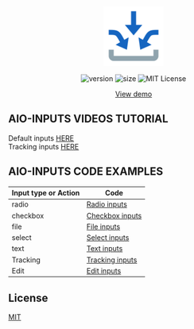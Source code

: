 <br />
<div align="center">
<a href="https://github.com/klm-lab/store/#readme" target="_blank">
     <img src="../assets/icon.svg" alt="icon" width="120" height="120">

</a>

![version][version-shield]
![size][size-shield]
![MIT License][license-shield]

<div>
<a align="center" href="https://codesandbox.io/s/inputs-demo-28ztx4" target="_blank">View demo</a>
</div>
</div>

## AIO-INPUTS VIDEOS TUTORIAL
Default inputs [HERE][tracking-link]<br>
Tracking inputs [HERE][no-tracking-link]

## AIO-INPUTS CODE EXAMPLES

| Input type or Action | Code                                   |
|----------------------|----------------------------------------|
| radio                | [Radio inputs][radio-link]             |
| checkbox             | [Checkbox inputs][checkbox-link]       |
| file                 | [File inputs][file-link]               |
| select               | [Select inputs][select-link]           |
| text                 | [Text inputs][text-link]               |
| Tracking             | [Tracking inputs][tracking-input-link] |
| Edit                 | [Edit inputs][edit-link]               |

## License

[MIT][license-url]


[size-shield]: https://img.shields.io/bundlephobia/minzip/aio-inputs/2.0.5?style=for-the-badge

[license-shield]: https://img.shields.io/github/license/klm-lab/inputs?style=for-the-badge

[version-shield]: https://img.shields.io/npm/v/aio-inputs?style=for-the-badge

[radio-link]: https://github.com/klm-lab/inputs/blob/dev/examples/radio.tsx
[checkbox-link]: https://github.com/klm-lab/inputs/blob/dev/examples/checkbox.tsx
[file-link]: https://github.com/klm-lab/inputs/blob/dev/examples/file.tsx
[select-link]: https://github.com/klm-lab/inputs/blob/dev/examples/select.tsx
[text-link]: https://github.com/klm-lab/inputs/blob/dev/examples/text.tsx
[tracking-input-link]: https://github.com/klm-lab/inputs/blob/dev/examples/tracking.tsx
[edit-link]: https://github.com/klm-lab/inputs/blob/dev/examples/edit.tsx
[tracking-link]: https://github.com/klm-lab/inputs/tree/dev/examples#readme
[no-tracking-link]: https://github.com/klm-lab/inputs/tree/dev/examples#readme



[license-url]: https://choosealicense.com/licenses/mit/
